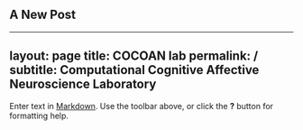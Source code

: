 ## A New Post
---
layout: page
title: COCOAN lab
permalink: /
subtitle: <b>Co</b>mputational <b>Co</b>gnitive <b>A</b>ffective <b>N</b>euroscience Laboratory
---


Enter text in [Markdown](http://daringfireball.net/projects/markdown/). Use the toolbar above, or click the **?** button for formatting help.
